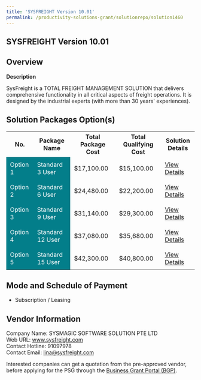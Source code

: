 ```yaml
---
title: 'SYSFREIGHT Version 10.01'
permalink: /productivity-solutions-grant/solutionrepo/solution1460
---
```


## SYSFREIGHT Version 10.01

## Overview

**Description**

SysFreight is a TOTAL FREIGHT MANAGEMENT SOLUTION that delivers comprehensive functionality in all critical aspects of freight operations. It is designed by the industrial experts (with more than 30 years' experiences).

## Solution Packages Option(s)

<table>
<tr>
<th><b>No.</b></th>
<th><b>Package Name</b></th>
<th><b>Total Package Cost</b></th>
<th><b>Total Qualifying Cost</b></th>
<th><b>Solution Details</b></th>
</tr>
<tr>
<td style='padding: 10px; background-color: #037E8A; color: #FFFFFF;'>Option 1</td>
<td style='padding: 10px; background-color: #037E8A; color: #FFFFFF;'>Standard 3 User</td>
<td style='padding: 10px;'>$17,100.00</td>
<td style='padding: 10px;'>$15,100.00</td>
<td style='padding: 10px;'><a href='/images/psg/SYSMAGIC_Desensitised_Annex_3_Part_1.pdf' target='_blank'>View Details</a></td>
</tr>
<tr>
<td style='padding: 10px; background-color: #037E8A; color: #FFFFFF;'>Option 2</td>
<td style='padding: 10px; background-color: #037E8A; color: #FFFFFF;'>Standard 6 User</td>
<td style='padding: 10px;'>$24,480.00</td>
<td style='padding: 10px;'>$22,200.00</td>
<td style='padding: 10px;'><a href='/images/psg/SYSMAGIC_Desensitised_Annex_3_Part_2.pdf' target='_blank'>View Details</a></td>
</tr>
<tr>
<td style='padding: 10px; background-color: #037E8A; color: #FFFFFF;'>Option 3</td>
<td style='padding: 10px; background-color: #037E8A; color: #FFFFFF;'>Standard 9 User</td>
<td style='padding: 10px;'>$31,140.00</td>
<td style='padding: 10px;'>$29,300.00</td>
<td style='padding: 10px;'><a href='/images/psg/SYSMAGIC_Desensitised_Annex_3_Part_3.pdf' target='_blank'>View Details</a></td>
</tr>
<tr>
<td style='padding: 10px; background-color: #037E8A; color: #FFFFFF;'>Option 4</td>
<td style='padding: 10px; background-color: #037E8A; color: #FFFFFF;'>Standard 12 User</td>
<td style='padding: 10px;'>$37,080.00</td>
<td style='padding: 10px;'>$35,680.00</td>
<td style='padding: 10px;'><a href='/images/psg/SYSMAGIC_Desensitised_Annex_3_Part_4.pdf' target='_blank'>View Details</a></td>
</tr>
<tr>
<td style='padding: 10px; background-color: #037E8A; color: #FFFFFF;'>Option 5</td>
<td style='padding: 10px; background-color: #037E8A; color: #FFFFFF;'>Standard 15 User</td>
<td style='padding: 10px;'>$42,300.00</td>
<td style='padding: 10px;'>$40,800.00</td>
<td style='padding: 10px;'><a href='/images/psg/SYSMAGIC_Desensitised_Annex_3_Part_5.pdf' target='_blank'>View Details</a></td>
</tr>
</table>

## Mode and Schedule of Payment

 - Subscription / Leasing

## Vendor Information

 Company Name: SYSMAGIC SOFTWARE SOLUTION PTE LTD<br>Web URL: www.sysfreight.com <br>Contact Hotline: 91097978 <br>Contact Email: lina@sysfreight.com <br>

Interested companies can get a quotation from the pre-approved vendor, before applying for the PSG through the <a href='https://www.businessgrants.gov.sg/' target='_blank' rel='noopener'>Business Grant Portal (BGP)</a>.

<script src="/jquery/resize-tables.js"></script>
